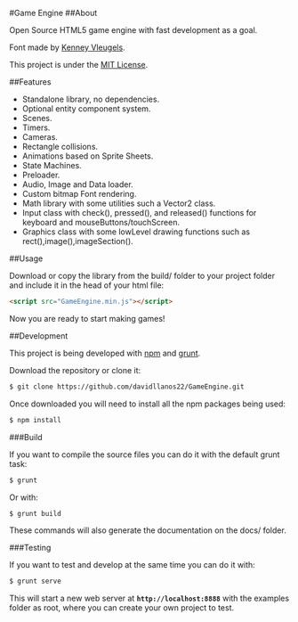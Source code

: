 #Game Engine
##About

Open Source HTML5 game engine with fast development as a goal.

Font made by [Kenney Vleugels](http://www.kenney.nl/assets/kenney-fonts).

This project is under the [MIT License](http://opensource.org/licenses/mit-license.php).

##Features
* Standalone library, no dependencies.
* Optional entity component system.
* Scenes.
* Timers.
* Cameras.
* Rectangle collisions.
* Animations based on Sprite Sheets.
* State Machines.
* Preloader.
* Audio, Image and Data loader.
* Custom bitmap Font rendering.
* Math library with some utilities such a Vector2 class.
* Input class with check(), pressed(), and released() functions for keyboard and mouseButtons/touchScreen.
* Graphics class with some lowLevel drawing functions such as rect(),image(),imageSection().

##Usage

Download or copy the library from the build/ folder to your project folder and include it in the head of your html file:

```html
<script src="GameEngine.min.js"></script>
```
Now you are ready to start making games!

##Development

This project is being developed with [npm](https://www.npmjs.com/) and [grunt](http://gruntjs.com/).

Download the repository or clone it:

```bash
$ git clone https://github.com/davidllanos22/GameEngine.git
```
Once downloaded you will need to install all the npm packages being used:


```bash
$ npm install
```

###Build

If you want to compile the source files you can do it with the default grunt task:


```bash
$ grunt
```

Or with:

```bash
$ grunt build
```

These commands will also generate the documentation on the docs/ folder.



###Testing

If you want to test and develop at the same time you can do it with:

```bash
$ grunt serve
```

This will start a new web server at **`http://localhost:8888`** with the examples folder as root, where you can create your own project to test.

